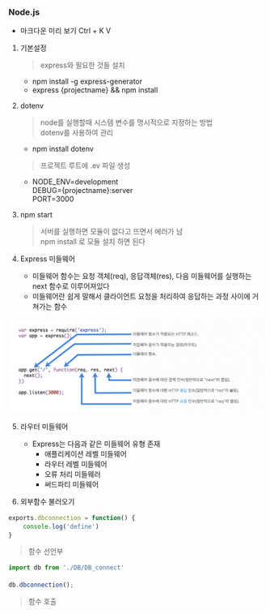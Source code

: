 ### Node.js
* 마크다운 미리 보기 Ctrl + K V

1. 기본설정
    >express와 필요한 것들 설치
    * npm install -g express-generator
    * express {projectname} && npm install

2. dotenv
    >node를 실행할때 시스템 변수를 명시적으로 지정하는 방법<br>
     dotenv를 사용하여 관리
    * npm install dotenv
    >프로젝트 루트에 .ev 파일 생성
    * NODE_ENV=development<br>
      DEBUG={projectname}:server<br>
      PORT=3000

3. npm start
    >서버를 실행하면 모듈이 없다고 뜨면서 에러가 남<br>
     npm install 로 모듈 설치 하면 된다

4. Express 미들웨어
    * 미들웨어 함수는 요청 객체(req), 응답객체(res), 다음 미들웨어를 실행하는 next 함수로 이루어져있다
    * 미들웨어란 쉽게 말해서 클라이언트 요청을 처리하여 응답하는 과정 사이에 거쳐가는 함수

![middle_ware](./document_img/middleware.png)

5. 라우터 미들웨어
    * Express는 다음과 같은 미들웨어 유형 존재
        * 애플리케이션 레벨 미들웨어
        * 라우터 레벨 미들웨어
        * 오류 처리 미들웨러
        * 써드파티 미들웨어

6. 외부함수 불러오기
```js
exports.dbconnection = function() {
    console.log('define')
}
```
>함수 선언부

````js
import db from './DB/DB_connect'

db.dbconnection();

````
>함수 호출
